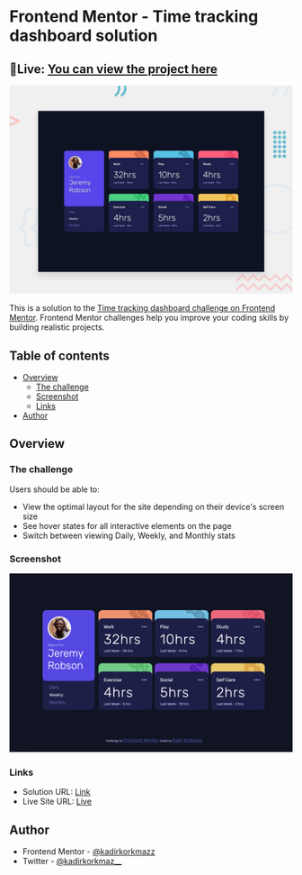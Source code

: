 # Frontend Mentor - Time tracking dashboard solution
## 🔴Live: [You can view the project here](https://time-tracking-dashboard-kdr.vercel.app/)


![Design preview for the Time tracking dashboard coding challenge](./design/desktop-preview.jpg)

This is a solution to the [Time tracking dashboard challenge on Frontend Mentor](https://www.frontendmentor.io/challenges/time-tracking-dashboard-UIQ7167Jw). Frontend Mentor challenges help you improve your coding skills by building realistic projects.

## Table of contents

- [Overview](#overview)
  - [The challenge](#the-challenge)
  - [Screenshot](#screenshot)
  - [Links](#links)
- [Author](#author)

## Overview

### The challenge

Users should be able to:

- View the optimal layout for the site depending on their device's screen size
- See hover states for all interactive elements on the page
- Switch between viewing Daily, Weekly, and Monthly stats

### Screenshot

![Solution Screenshot](./design/solution.png)

### Links

- Solution URL: [Link](https://www.frontendmentor.io/solutions/responsive-dashboard-using-css-grid-B1Yn6qJDq)
- Live Site URL: [Live](https://time-tracking-dashboard-kdr.vercel.app/)

## Author

- Frontend Mentor - [@kadirkorkmazz](https://www.frontendmentor.io/profile/kadirkorkmazz)
- Twitter - [@kadirkorkmaz\_\_](https://twitter.com/KadirKorkmaz__)
